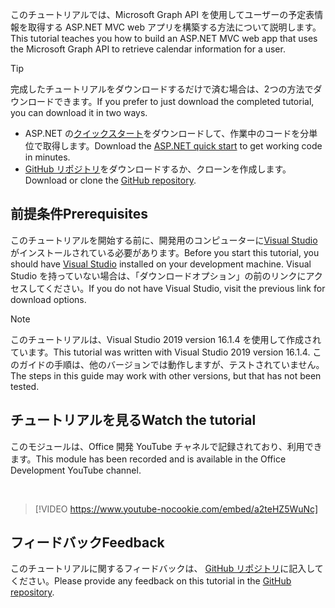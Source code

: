 <!-- markdownlint-disable MD002 MD041 -->

<span data-ttu-id="e7c38-101">このチュートリアルでは、Microsoft Graph API を使用してユーザーの予定表情報を取得する ASP.NET MVC web アプリを構築する方法について説明します。</span><span class="sxs-lookup"><span data-stu-id="e7c38-101">This tutorial teaches you how to build an ASP.NET MVC web app that uses the Microsoft Graph API to retrieve calendar information for a user.</span></span>

> [!TIP]
> <span data-ttu-id="e7c38-102">完成したチュートリアルをダウンロードするだけで済む場合は、2つの方法でダウンロードできます。</span><span class="sxs-lookup"><span data-stu-id="e7c38-102">If you prefer to just download the completed tutorial, you can download it in two ways.</span></span>
>
> - <span data-ttu-id="e7c38-103">ASP.NET の[クイックスタート](https://developer.microsoft.com/graph/quick-start?platform=option-dotnet)をダウンロードして、作業中のコードを分単位で取得します。</span><span class="sxs-lookup"><span data-stu-id="e7c38-103">Download the [ASP.NET quick start](https://developer.microsoft.com/graph/quick-start?platform=option-dotnet) to get working code in minutes.</span></span>
> - <span data-ttu-id="e7c38-104">[GitHub リポジトリ](https://github.com/microsoftgraph/msgraph-training-aspnetmvcapp)をダウンロードするか、クローンを作成します。</span><span class="sxs-lookup"><span data-stu-id="e7c38-104">Download or clone the [GitHub repository](https://github.com/microsoftgraph/msgraph-training-aspnetmvcapp).</span></span>

## <a name="prerequisites"></a><span data-ttu-id="e7c38-105">前提条件</span><span class="sxs-lookup"><span data-stu-id="e7c38-105">Prerequisites</span></span>

<span data-ttu-id="e7c38-106">このチュートリアルを開始する前に、開発用のコンピューターに[Visual Studio](https://visualstudio.microsoft.com/vs/)がインストールされている必要があります。</span><span class="sxs-lookup"><span data-stu-id="e7c38-106">Before you start this tutorial, you should have [Visual Studio](https://visualstudio.microsoft.com/vs/) installed on your development machine.</span></span> <span data-ttu-id="e7c38-107">Visual Studio を持っていない場合は、「ダウンロードオプション」の前のリンクにアクセスしてください。</span><span class="sxs-lookup"><span data-stu-id="e7c38-107">If you do not have Visual Studio, visit the previous link for download options.</span></span>

> [!NOTE]
> <span data-ttu-id="e7c38-108">このチュートリアルは、Visual Studio 2019 version 16.1.4 を使用して作成されています。</span><span class="sxs-lookup"><span data-stu-id="e7c38-108">This tutorial was written with Visual Studio 2019 version 16.1.4.</span></span> <span data-ttu-id="e7c38-109">このガイドの手順は、他のバージョンでは動作しますが、テストされていません。</span><span class="sxs-lookup"><span data-stu-id="e7c38-109">The steps in this guide may work with other versions, but that has not been tested.</span></span>

## <a name="watch-the-tutorial"></a><span data-ttu-id="e7c38-110">チュートリアルを見る</span><span class="sxs-lookup"><span data-stu-id="e7c38-110">Watch the tutorial</span></span>

<span data-ttu-id="e7c38-111">このモジュールは、Office 開発 YouTube チャネルで記録されており、利用できます。</span><span class="sxs-lookup"><span data-stu-id="e7c38-111">This module has been recorded and is available in the Office Development YouTube channel.</span></span>

<!-- markdownlint-disable MD033 MD034 -->
<br/>

> [!VIDEO https://www.youtube-nocookie.com/embed/a2teHZ5WuNc]
<!-- markdownlint-enable MD033 MD034 -->

## <a name="feedback"></a><span data-ttu-id="e7c38-112">フィードバック</span><span class="sxs-lookup"><span data-stu-id="e7c38-112">Feedback</span></span>

<span data-ttu-id="e7c38-113">このチュートリアルに関するフィードバックは、 [GitHub リポジトリ](https://github.com/microsoftgraph/msgraph-training-aspnetmvcapp)に記入してください。</span><span class="sxs-lookup"><span data-stu-id="e7c38-113">Please provide any feedback on this tutorial in the [GitHub repository](https://github.com/microsoftgraph/msgraph-training-aspnetmvcapp).</span></span>
